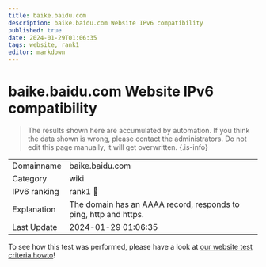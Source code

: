 ```yaml
---
title: baike.baidu.com
description: baike.baidu.com Website IPv6 compatibility
published: true
date: 2024-01-29T01:06:35
tags: website, rank1
editor: markdown
---
```


# baike.baidu.com Website IPv6 compatibility

> The results shown here are accumulated by automation. If you think the data shown is wrong, please contact the administrators. 
> Do not edit this page manually, it will get overwritten.
{.is-info}


|   |   |
| - | - |
| Domainname | baike.baidu.com
| Category | wiki |
| IPv6 ranking | rank1 :1st_place_medal: |
| Explanation | The domain has an AAAA record, responds to ping, http and https. |
| Last Update | 2024-01-29 01:06:35 |

To see how this test was performed, please have a look at [our website test criteria howto](/howto/testcriteria/website)!

